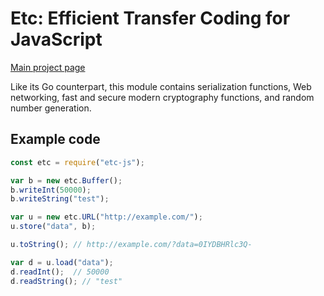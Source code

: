 # Etc: Efficient Transfer Coding for JavaScript

[Main project page](https://github.com/superp00t/etc)

Like its Go counterpart, this module contains serialization functions, Web networking, fast and secure modern cryptography functions, and random number generation.

## Example code

```js
const etc = require("etc-js");

var b = new etc.Buffer();
b.writeInt(50000);
b.writeString("test");

var u = new etc.URL("http://example.com/");
u.store("data", b);

u.toString(); // http://example.com/?data=0IYDBHRlc3Q-

var d = u.load("data");
d.readInt();  // 50000
d.readString(); // "test"
```
